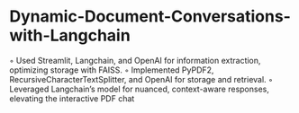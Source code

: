 # Dynamic-Document-Conversations-with-Langchain
◦ Used Streamlit, Langchain, and OpenAI for information extraction, optimizing storage with FAISS. ◦ Implemented PyPDF2, RecursiveCharacterTextSplitter, and OpenAI for storage and retrieval. ◦ Leveraged Langchain’s model for nuanced, context-aware responses, elevating the interactive PDF chat

